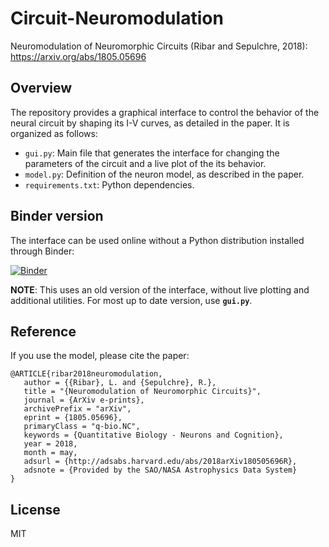 # Circuit-Neuromodulation
Neuromodulation of Neuromorphic Circuits (Ribar and Sepulchre, 2018): https://arxiv.org/abs/1805.05696

## Overview
The repository provides a graphical interface to control the behavior of the neural circuit by shaping its I-V curves, as detailed in the paper. It is organized as follows:
- `gui.py`: Main file that generates the interface for changing the parameters of the circuit and a live plot of the its behavior.
- `model.py`: Definition of the neuron model, as described in the paper.
- `requirements.txt`: Python dependencies.

## Binder version
The interface can be used online without a Python distribution installed through Binder:

[![Binder](https://mybinder.org/badge.svg)](https://mybinder.org/v2/gh/lukaribar/Circuit-Neuromodulation/master?filepath=gui_old_notebook.ipynb)

**NOTE**: This uses an old version of the interface, without live plotting and additional utilities. For most up to date version, use **`gui.py`**.

## Reference
If you use the model, please cite the paper:

```
@ARTICLE{ribar2018neuromodulation,
   author = {{Ribar}, L. and {Sepulchre}, R.},
   title = "{Neuromodulation of Neuromorphic Circuits}",
   journal = {ArXiv e-prints},
   archivePrefix = "arXiv",
   eprint = {1805.05696},
   primaryClass = "q-bio.NC",
   keywords = {Quantitative Biology - Neurons and Cognition},
   year = 2018,
   month = may,
   adsurl = {http://adsabs.harvard.edu/abs/2018arXiv180505696R},
   adsnote = {Provided by the SAO/NASA Astrophysics Data System}
}
```
## License
MIT
